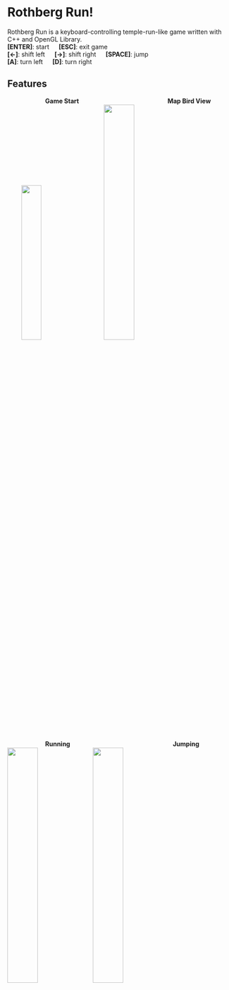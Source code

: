 # Rothberg Run!
Rothberg Run is a keyboard-controlling temple-run-like game written with C++ and OpenGL Library.   
**[ENTER]**: start &emsp; **[ESC]**: exit game  
**[&larr;]**: shift left &emsp; **[&rarr;]**: shift right &emsp; **[SPACE]**: jump  
**[A]**: turn left &emsp; **[D]**: turn right  
## Features
  &emsp; &emsp; &emsp; &emsp; &emsp;**Game Start** &emsp; &emsp; &emsp; &emsp; &emsp; &emsp; &emsp; &emsp; &emsp; &emsp; &emsp; **Map Bird View**  
 &emsp; &emsp;<img src="https://github.com/rothberg-cmu/rothberg-run/blob/jumpFixed/result/gameStart.png" width=30% height=30%>&nbsp;&emsp;&emsp;
<img src="https://github.com/rothberg-cmu/rothberg-run/blob/jumpFixed/result/birdView.png" width=37% height=37%>  
  &emsp; &emsp; &emsp;&emsp; &emsp; **Running** &emsp; &emsp; &emsp; &emsp; &emsp; &emsp; &emsp; &emsp; &emsp; &emsp; &emsp;&emsp; &emsp;  **Jumping**  
<img src="https://github.com/rothberg-cmu/rothberg-run/blob/jumpFixed/result/running.png" width=37% height=37%>&nbsp;
<img src="https://github.com/rothberg-cmu/rothberg-run/blob/jumpFixed/result/jump.png" width=37% height=37%>    
